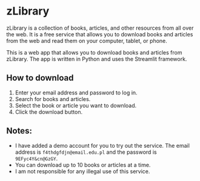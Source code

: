 # zLibrary

zLibrary is a collection of books, articles, and other resources from all over the web. It is a free service that allows you to download books and articles from the web and read them on your computer, tablet, or phone.

This is a web app that allows you to download books and articles from zLibrary. The app is written in Python and uses the Streamlit framework.

## How to download

1. Enter your email address and password to log in.
2. Search for books and articles.
3. Select the book or article you want to download.
4. Click the download button.

## Notes:

-   I have added a demo account for you to try out the service. The email address is `f4thdgfdjn@email.edu.pl` and the password is `9EFyc4Y&cn@GzGY`.
-   You can download up to 10 books or articles at a time.
-   I am not responsible for any illegal use of this service.
